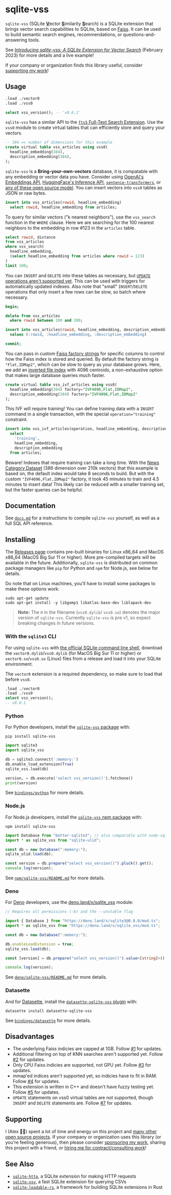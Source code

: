 # sqlite-vss

`sqlite-vss` (SQLite <b><u>V</u></b>ector <b><u>S</u></b>imilarity <b><u>S</u></b>earch) is a SQLite extension that brings vector search capabilities to SQLite, based on [Faiss](https://faiss.ai/). It can be used to build semantic search engines, recommendations, or questions-and-answering tools.

See [_Introducing sqlite-vss: A SQLite Extension for Vector Search_](https://observablehq.com/@asg017/introducing-sqlite-vss) (February 2023) for more details and a live example!

If your company or organization finds this library useful, consider [supporting my work](#supporting)!

## Usage

```sql
.load ./vector0
.load ./vss0

select vss_version(); -- 'v0.0.1'

```

`sqlite-vss` has a similar API to the [`fts5` Full-Text Search Extension](https://www.sqlite.org/fts5.html). Use the `vss0` module to create virtual tables that can efficiently store and query your vectors.

```sql
-- 384 == number of dimensions for this example
create virtual table vss_articles using vss0(
  headline_embedding(384),
  description_embedding(384),
);
```

`sqlite-vss` is a **Bring-your-own-vectors** database, it is compatable with any embedding or vector data you have. Consider using [OpenAI's Embeddings API](https://platform.openai.com/docs/guides/embeddings), [HuggingFace's Inference API](https://huggingface.co/blog/getting-started-with-embeddings#1-embedding-a-dataset), [`sentence-transformers`](https://www.sbert.net/), or [any of these open source model](https://github.com/embeddings-benchmark/mteb#leaderboard). You can insert vectors into `vss0` tables as JSON or raw bytes.

```sql
insert into vss_articles(rowid, headline_embedding)
  select rowid, headline_embedding from articles;
```

To query for similar vectors ("k nearest neighbors"), use the `vss_search` function in the `WHERE` clause. Here we are searching for the 100 nearest neighbors to the embedding in row #123 in the `articles` table.

```sql
select rowid, distance
from vss_articles
where vss_search(
  headline_embedding,
  (select headline_embedding from articles where rowid = 123)
)
limit 100;
```

You can `INSERT` and `DELETE` into these tables as necessary, but [`UPDATE` operations aren't supported yet](https://github.com/asg017/sqlite-vss/issues/7). This can be used with triggers for automatically updated indexes. Also note that "small" `INSERT`/`DELETE` operations that only insert a few rows can be slow, so batch where necessary.

```sql
begin;

delete from vss_articles
  where rowid between 100 and 200;

insert into vss_articles(rowid, headline_embedding, description_embedding)
  values (:rowid, :headline_embedding, :description_embedding)

commit;
```

You can pass in custom [Faiss factory strings](https://github.com/facebookresearch/faiss/wiki/The-index-factory) for specific columns to control how the Faiss index is stored and queried. By default the factory string is `"Flat,IDMap2"`, which can be slow to query as your database grows. Here, we add an [inverted file index](https://github.com/facebookresearch/faiss/wiki/The-index-factory#inverted-file-indexes) with 4096 centroids, a non-exhaustive option that makes large database queries much faster.

```sql
create virtual table vss_ivf_articles using vss0(
  headline_embedding(384) factory="IVF4096,Flat,IDMap2",
  description_embedding(384) factory="IVF4096,Flat,IDMap2"
);
```

This IVF will require training! You can define training data with a `INSERT` command in a single transaction, with the special `operation="training"` constraint.

```sql
insert into vss_ivf_articles(operation, headline_embedding, description_embedding)
  select
    'training',
    headline_embedding,
    description_embedding
  from articles;
```

Beware! Indexes that require training can take a long time. With the [News Category Dataset](./examples/headlines/) (386 dimension over 210k vectors) that this example is based on, the default index would take 8 seconds to build. But with the custom `"IVF4096,Flat,IDMap2"` factory, it took 45 minutes to train and 4.5 minutes to insert data! This likely can be reduced with a smaller training set, but the faster queries can be helpful.

## Documentation

See [`docs.md`](./docs.md) for a instructions to compile `sqlite-vss` yourself, as well as a full SQL API reference.

## Installing

The [Releases page](https://github.com/asg017/sqlite-vss/releases) contains pre-built binaries for Linux x86_64 and MacOS x86_64 (MacOS Big Sur 11 or higher). More pre-compiled targets will be available in the future. Additionally, `sqlite-vss` is distributed on common package managers like `pip` for Python and `npm` for Node.js, see below for details.

Do note that on Linux machines, you'll have to install some packages to make these options work:

```
sudo apt-get update
sudo apt-get install -y libgomp1 libatlas-base-dev liblapack-dev
```

> **Note:**
> The `0` in the filename (`vss0.dylib`/ `vss0.so`) denotes the major version of `sqlite-vss`. Currently `sqlite-vss` is pre v1, so expect breaking changes in future versions.

### With the `sqlite3` CLI

For using `sqlite-vss` with [the official SQLite command line shell](https://www.sqlite.org/cli.html), download the `vector0.dylib`/`vss0.dylib` (for MacOS Big Sur 11 or higher) or `vector0.so`/`vss0.so` (Linux) files from a release and load it into your SQLite environment.

The `vector0` extension is a required dependency, so make sure to load that before `vss0`.

```sql
.load ./vector0
.load ./vss0
select vss_version();
-- v0.0.1
```

### Python

For Python developers, install the [`sqlite-vss` package](https://pypi.org/package/sqlite-vss/) with:

```
pip install sqlite-vss
```

```python
import sqlite3
import sqlite_vss

db = sqlite3.connect(':memory:')
db.enable_load_extension(True)
sqlite_vss.load(db)

version, = db.execute('select vss_version()').fetchone()
print(version)
```

See [`bindings/python`](./bindings/python/README.md) for more details.

### Node.js

For Node.js developers, install the [`sqlite-vss` npm package](https://www.npmjs.com/package/sqlite-vss) with:

```
npm install sqlite-vss
```

```js
import Database from "better-sqlite3"; // also compatible with node-sqlite3
import * as sqlite_vss from "sqlite-ulid";

const db = new Database(":memory:");
sqlite_ulid.load(db);

const version = db.prepare("select vss_version()").pluck().get();
console.log(version);
```

See [`npm/sqlite-vss/README.md`](./npm/sqlite-vss/README.md) for more details.

### Deno

For [Deno](https://deno.land/) developers, use the [deno.land/x/sqlite_vss](https://deno.land/x/sqlite_vss) module:

```ts
// Requires all permissions (-A) and the --unstable flag

import { Database } from "https://deno.land/x/sqlite3@0.8.0/mod.ts";
import * as sqlite_vss from "https://deno.land/x/sqlite_vss/mod.ts";

const db = new Database(":memory:");

db.enableLoadExtension = true;
sqlite_vss.load(db);

const [version] = db.prepare("select vss_version()").value<[string]>()!;

console.log(version);
```

See [`deno/sqlite-vss/README.md`](./deno/README.md) for more details.

### Datasette

And for [Datasette](https://datasette.io/), install the [`datasette-sqlite-vss` plugin](https://datasette.io/plugins/datasette-sqlite-vss) with:

```
datasette install datasette-sqlite-vss
```

See [`bindings/datasette`](./bindings/datasette/README.md) for more details.

## Disadvantages

- The underlying Faiss indicies are capped at 1GB. Follow [#1](https://github.com/asg017/sqlite-vss/issues/1) for updates.
- Additional filtering on top of KNN searches aren't supported yet. Follow [#2](https://github.com/asg017/sqlite-vss/issues/2) for updates.
- Only CPU Faiss indicies are supported, not GPU yet. Follow [#3](https://github.com/asg017/sqlite-vss/issues/3) for updates.
- mmap'ed indices aren't supported yet, so indicies have to fit in RAM. Follow [#4](https://github.com/asg017/sqlite-vss/issues/4) for updates.
- This extension is written in C++ and doesn't have fuzzy testing yet. Follow [#5](https://github.com/asg017/sqlite-vss/issues/5) for updates.
- `UPDATE` statements on vss0 virtual tables are not supported, though `INSERT` and `DELETE` statements are. Follow [#7](https://github.com/asg017/sqlite-vss/issues/7) for updates.

## Supporting

I (Alex 👋🏼) spent a lot of time and energy on this project and [many other open source projects](https://github.com/asg017?tab=repositories&q=&type=&language=&sort=stargazers). If your company or organization uses this library (or you're feeling generous), then please consider [sponsoring my work](https://github.com/sponsors/asg017/), sharing this project with a friend, or [hiring me for contract/consulting work](https://alexgarcia.xyz/work.html)!

## See Also

- [`sqlite-http`](https://github.com/asg017/sqlite-http), a SQLite extension for making HTTP requests
- [`sqlite-xsv`](https://github.com/asg017/sqlite-xsv), a fast SQLite extension for querying CSVs
- [`sqlite-loadable-rs`](https://github.com/asg017/sqlite-loadable-rs), a framework for building SQLite extensions in Rust

